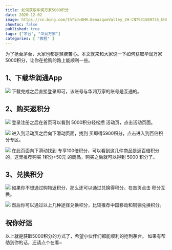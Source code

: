 ```yaml
---
title: 如何获取华润万家5000积分
date: 2020-12-02
image: https://cn.bing.com/th?id=OHR.BenasqueValley_ZH-CN7931589735_UHD.jpg
showtoc: false 
published: true
tags: ["茅台", "华润万家"]
categories: [ "教程" ]
---
```


为了抢台茅台，大家也都是煞费苦心。本文就来和大家说一下如何获取华润万家5000积分，让你在抢购的路上能顺利一些。

<!--more-->

## 1、下载华润通App

![](https://miiluu.oss-cn-shanghai.aliyuncs.com/little%20plan/%E5%8D%8E%E6%B6%A6%E4%B8%87%E5%AE%B6/hrwj_1.png)
下载完成之后直接登录即可，该账号与华润万家的账号是互通的。

## 2、购买返积分

![](https://miiluu.oss-cn-shanghai.aliyuncs.com/little%20plan/%E5%8D%8E%E6%B6%A6%E4%B8%87%E5%AE%B6/hrwj_2_1.png)
登录注册之后在首页可以看到 5000积分轻松攒 活动页，点击活动页面。

![](https://miiluu.oss-cn-shanghai.aliyuncs.com/little%20plan/%E5%8D%8E%E6%B6%A6%E4%B8%87%E5%AE%B6/hrwj_3.png)
进入到活动页之后向下滑动页面，找到 买即得5900积分，点击进入到百倍积分专区。

![](https://miiluu.oss-cn-shanghai.aliyuncs.com/little%20plan/%E5%8D%8E%E6%B6%A6%E4%B8%87%E5%AE%B6/hrwj_4.png)
在此页面向下滑动找到 专享100倍积分，可以看到这几件商品是返百倍积分的，这里推荐购买 1积分+50元 的商品，购买之后就可以得到 5000 积分了。

## 3、兑换积分

![](https://miiluu.oss-cn-shanghai.aliyuncs.com/little%20plan/%E5%8D%8E%E6%B6%A6%E4%B8%87%E5%AE%B6/hrwj_2_2.png)
如果你不想通过购物返积分，那么还可以通过兑换得积分。在首页点击 积分互换。

![](https://miiluu.oss-cn-shanghai.aliyuncs.com/little%20plan/%E5%8D%8E%E6%B6%A6%E4%B8%87%E5%AE%B6/hrwj_5.png)
然后你可以通过以上几种途径兑换积分，比较推荐中国移动和钢镚兑换积分。

## 祝你好运

以上就是获取5000积分的方式了，希望小伙伴们都能顺利的抢到茅台。
如果有帮助到你的话，还请点个在看~